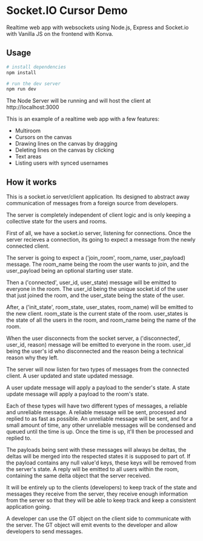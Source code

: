 # Socket.IO Cursor Demo
Realtime web app with websockets using Node.js, Express and Socket.io with Vanilla JS on the frontend with Konva.

## Usage
```bash
# install dependencies
npm install

# run the dev server
npm run dev
```

The Node Server will be running and will host the client at http://localhost:3000

This is an example of a realtime web app with a few features:
- Multiroom
- Cursors on the canvas
- Drawing lines on the canvas by dragging
- Deleting lines on the canvas by clicking
- Text areas
- Listing users with synced usernames

## How it works

This is a socket.io server/client application. Its designed to abstract away communication of messages from a foreign source from developers.

The server is completely independent of client logic and is only keeping a collective state for the users and rooms.

First of all, we have a socket.io server, listening for connections. Once the server recieves a connection, its going to expect a message from the newly connected client.

The server is going to expect a ('join_room', room_name, user_payload) message.
The room_name being the room the user wants to join, and the user_payload being an optional starting user state.

Then a ('connected', user_id, user_state) message will be emitted to everyone in the room.
The user_id being the unique socket.id of the user that just joined the room, and the user_state being the state of the user.

After, a ('init_state', room_state, user_states, room_name) will be emitted to the new client.
room_state is the current state of the room. user_states is the state of all the users in the room, and room_name being the name of the room.

When the user disconnects from the socket server, a ('disconnected', user_id, reason) message will be emitted to everyone in the room.
user_id being the user's id who disconnected and the reason being a technical reason why they left.


The server will now listen for two types of messages from the connected client. A user updated and state updated message.

A user update message will apply a payload to the sender's state.
A state update message will apply a payload to the room's state.

Each of these types will have two different types of messages, a reliable and unreliable message.
A reliable message will be sent, processed and replied to as fast as possible.
An unreliable message will be sent, and for a small amount of time, any other unreliable messages will be condensed and queued until the time is up. 
Once the time is up, it'll then be processed and replied to.

The payloads being sent with these messages will always be deltas, the deltas will be merged into the respected states it is supposed to part of.
If the payload contains any null value'd keys, these keys will be removed from the server's state.
A reply will be emitted to all users within the room, containing the same delta object that the server received.



It will be entirely up to the clients (developers) to keep track of the state and messages they receive from the server, they receive enough information from the server so that they will be able to keep track and keep a consistent application going.

A developer can use the GT object on the client side to communicate with the server. The GT object will emit events to the developer and allow developers to send messages.
